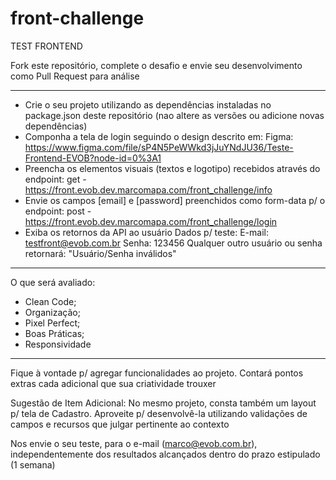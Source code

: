 # front-challenge

TEST FRONTEND

Fork este repositório, complete o desafio e envie seu desenvolvimento como Pull Request para análise

----------------------------
* Crie o seu projeto utilizando as dependências instaladas no package.json deste repositório (nao altere as versões ou adicione novas dependências)
* Componha a tela de login seguindo o design descrito em:
	Figma: https://www.figma.com/file/sP4N5PeWWkd3jJuYNdJU36/Teste-Frontend-EVOB?node-id=0%3A1
* Preencha os elementos visuais (textos e logotipo) recebidos através do endpoint:
	get - https://front.evob.dev.marcomapa.com/front_challenge/info
* Envie os campos [email] e [password] preenchidos como form-data  p/ o endpoint:
	post - https://front.evob.dev.marcomapa.com/front_challenge/login
* Exiba os retornos da API ao usuário
	Dados p/ teste:
	E-mail: testfront@evob.com.br Senha: 123456
	Qualquer outro usuário ou senha retornará: "Usuário/Senha inválidos"

----------------------------
O que será avaliado:
- Clean Code;
- Organização;
- Pixel Perfect;
- Boas Práticas;
- Responsividade
----------------------------

Fique à vontade p/ agregar funcionalidades ao projeto. Contará pontos extras cada adicional que sua criatividade trouxer

Sugestão de Item Adicional:
No mesmo projeto, consta também um layout p/ tela de Cadastro. 
Aproveite p/ desenvolvê-la utilizando validações de campos e recursos que julgar pertinente ao contexto

Nos envie o seu teste, para o e-mail (marco@evob.com.br), independentemente dos resultados alcançados dentro do prazo estipulado (1 semana)

